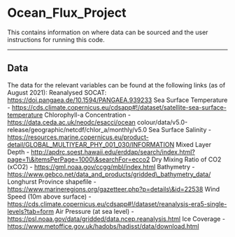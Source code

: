 # Ocean_Flux_Project
This contains information on where data can be sourced and the user instructions for running this code.

***

## Data
The data for the relevant variables can be found at the following links (as of August 2021):
Reanalysed SOCAT: https://doi.pangaea.de/10.1594/PANGAEA.939233
Sea Surface Temperature - https://cds.climate.copernicus.eu/cdsapp#!/dataset/satellite-sea-surface-temperature
Chlorophyll-a Concentration - https://data.ceda.ac.uk/neodc/esacci/ocean colour/data/v5.0-release/geographic/netcdf/chlor_a/monthly/v5.0
Sea Surface Salinity - https://resources.marine.copernicus.eu/product-detail/GLOBAL_MULTIYEAR_PHY_001_030/INFORMATION
Mixed Layer Depth - http://apdrc.soest.hawaii.edu/erddap/search/index.html?page=1\&itemsPerPage=1000\&searchFor=ecco2
Dry Mixing Ratio of CO2 (xCO2) - https://gml.noaa.gov/ccgg/mbl/index.html
Bathymetry - https://www.gebco.net/data_and_products/gridded\_bathymetry_data/
Longhurst Province shapefile - https://www.marineregions.org/gazetteer.php?p=details\&id=22538
Wind Speed (10m above surface) - https://cds.climate.copernicus.eu/cdsapp#!/dataset/reanalysis-era5-single-levels?tab=form
Air Pressure (at sea level) - https://psl.noaa.gov/data/gridded/data.ncep.reanalysis.html
Ice Coverage - https://www.metoffice.gov.uk/hadobs/hadisst/data/download.html 
